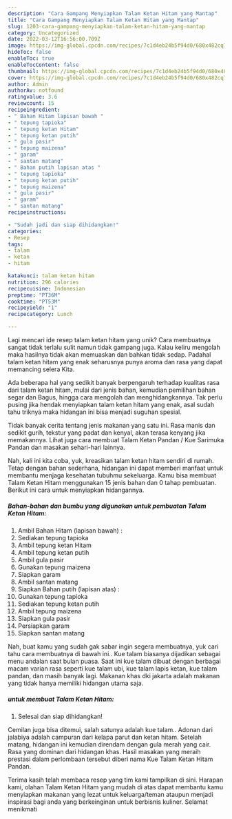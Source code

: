 ```yaml
---
description: "Cara Gampang Menyiapkan Talam Ketan Hitam yang Mantap"
title: "Cara Gampang Menyiapkan Talam Ketan Hitam yang Mantap"
slug: 1203-cara-gampang-menyiapkan-talam-ketan-hitam-yang-mantap
category: Uncategorized
date: 2022-03-12T16:56:00.709Z
image: https://img-global.cpcdn.com/recipes/7c1d4eb24b5f94d0/680x482cq70/talam-ketan-hitam-foto-resep-utama.jpg
hideToc: false
enableToc: true
enableTocContent: false
thumbnail: https://img-global.cpcdn.com/recipes/7c1d4eb24b5f94d0/680x482cq70/talam-ketan-hitam-foto-resep-utama.jpg
cover: https://img-global.cpcdn.com/recipes/7c1d4eb24b5f94d0/680x482cq70/talam-ketan-hitam-foto-resep-utama.jpg
author: Admin
authorAv: notfound
ratingvalue: 3.6
reviewcount: 15
recipeingredient:
- " Bahan Hitam lapisan bawah "
- " tepung tapioka"
- " tepung ketan Hitam"
- " tepung ketan putih"
- " gula pasir"
- " tepung maizena"
- " garam"
- " santan matang"
- " Bahan putih lapisan atas "
- " tepung tapioka"
- " tepung ketan putih"
- " tepung maizena"
- " gula pasir"
- " garam"
- " santan matang"
recipeinstructions:

- "Sudah jadi dan siap dihidangkan!"
categories:
- Resep
tags:
- talam
- ketan
- hitam

katakunci: talam ketan hitam 
nutrition: 296 calories
recipecuisine: Indonesian
preptime: "PT36M"
cooktime: "PT53M"
recipeyield: "1"
recipecategory: Lunch

---
```





Lagi mencari ide resep talam ketan hitam yang unik? Cara membuatnya sangat tidak terlalu sulit namun tidak gampang juga. Kalau keliru mengolah maka hasilnya tidak akan memuaskan dan bahkan tidak sedap. Padahal talam ketan hitam yang enak seharusnya punya aroma dan rasa yang dapat memancing selera Kita.





Ada beberapa hal yang sedikit banyak berpengaruh terhadap kualitas rasa dari talam ketan hitam, mulai dari jenis bahan, kemudian pemilihan bahan segar dan Bagus, hingga cara mengolah dan menghidangkannya. Tak perlu pusing jika hendak menyiapkan talam ketan hitam yang enak,      asal sudah tahu triknya maka hidangan ini bisa menjadi suguhan spesial.














Tidak banyak cerita tentang jenis makanan yang satu ini. Rasa manis dan sedikit gurih, tekstur yang padat dan kenyal, akan terasa kenyang jika memakannya. Lihat juga cara membuat Talam Ketan Pandan / Kue Sarimuka Pandan dan masakan sehari-hari lainnya.






Nah, kali ini kita coba, yuk, kreasikan talam ketan hitam sendiri di rumah. Tetap dengan bahan sederhana, hidangan ini dapat memberi manfaat untuk membantu menjaga kesehatan tubuhmu sekeluarga. Kamu bisa membuat Talam Ketan Hitam menggunakan 15 jenis bahan dan 0 tahap pembuatan. Berikut ini cara untuk menyiapkan hidangannya.

<!--inarticleads1-->

##### Bahan-bahan dan bumbu yang digunakan untuk pembuatan Talam Ketan Hitam:

1. Ambil  Bahan Hitam (lapisan bawah) :
1. Sediakan  tepung tapioka
1. Ambil  tepung ketan Hitam
1. Ambil  tepung ketan putih
1. Ambil  gula pasir
1. Gunakan  tepung maizena
1. Siapkan  garam
1. Ambil  santan matang
1. Siapkan  Bahan putih (lapisan atas) :
1. Gunakan  tepung tapioka
1. Sediakan  tepung ketan putih
1. Ambil  tepung maizena
1. Siapkan  gula pasir
1. Persiapkan  garam
1. Siapkan  santan matang


Nah, buat kamu yang sudah gak sabar ingin segera membuatnya, yuk cari tahu cara membuatnya di bawah ini.. Kue talam biasanya dijadikan sebagai menu andalan saat bulan puasa. Saat ini kue talam dibuat dengan berbagai macam varian rasa seperti kue talam ubi, kue talam lapis ketan, kue talam pandan, dan masih banyak lagi. Makanan khas dki jakarta adalah makanan yang tidak hanya memiliki hidangan utama saja. 

<!--inarticleads2-->

#####  untuk membuat Talam Ketan Hitam:


1. Selesai dan siap dihidangkan!

Cemilan juga bisa ditemui, salah satunya adalah kue talam.. Adonan dari jalabiya adalah campuran dari kelapa parut dan ketan hitam. Setelah matang, hidangan ini kemudian direndam dengan gula merah yang cair. Rasa yang dominan dari hidangan khas. Hasil masakan yang meraih prestasi dalam perlombaan tersebut diberi nama Kue Talam Ketan Hitam Pandan. 

Terima kasih telah membaca resep yang tim kami tampilkan di sini. Harapan kami, olahan Talam Ketan Hitam yang mudah di atas dapat membantu kamu menyiapkan makanan yang lezat untuk keluarga/teman ataupun menjadi inspirasi bagi anda yang berkeinginan untuk berbisnis kuliner. Selamat menikmati
